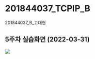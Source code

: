 # 201844037_TCPIP_B

201844037_B_고대현


## 5주차 실습화면 (2022-03-31)

<img width="" height="" src=./pic/5주차실습화면.><img>
